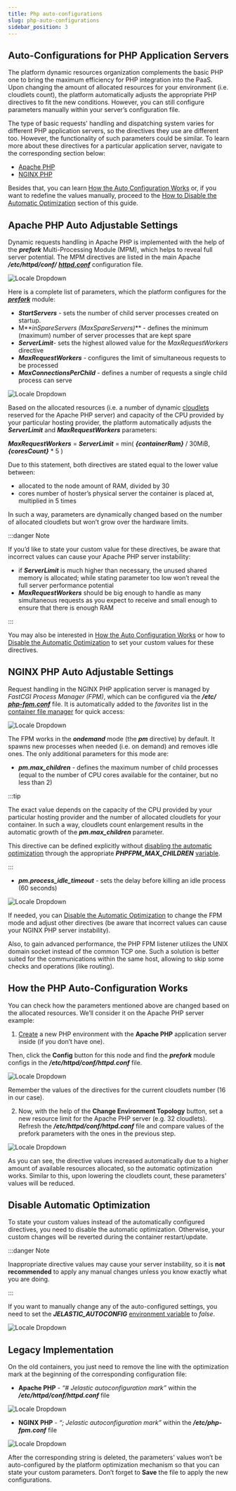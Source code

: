 ```yaml
---
title: Php auto-configurations
slug: php-auto-configurations
sidebar_position: 3
---
```


## Auto-Configurations for PHP Application Servers

The platform dynamic resources organization complements the basic PHP one to bring the maximum efficiency for PHP integration into the PaaS. Upon changing the amount of allocated resources for your environment (i.e. cloudlets count), the platform automatically adjusts the appropriate PHP directives to fit the new conditions. However, you can still configure parameters manually within your server’s configuration file.

The type of basic requests' handling and dispatching system varies for different PHP application servers, so the directives they use are different too. However, the functionality of such parameters could be similar. To learn more about these directives for a particular application server, navigate to the corresponding section below:

- [Apache PHP](/docs/ApplicationSetting/Smart%20Auto-Configuration/PHP%20Auto-Configurations#apache-php-auto-adjustable-settings)
- [NGINX PHP](/docs/ApplicationSetting/Smart%20Auto-Configuration/PHP%20Auto-Configurations#nginx-php-auto-adjustable-settings)

Besides that, you can learn [How the Auto Configuration Works](/docs/ApplicationSetting/Smart%20Auto-Configuration/PHP%20Auto-Configurations#how-the-php-auto-configuration-works) or, if you want to redefine the values manually, proceed to the [How to Disable the Automatic Optimization](/docs/ApplicationSetting/Smart%20Auto-Configuration/PHP%20Auto-Configurations#disable-automatic-optimization) section of this guide.

## Apache PHP Auto Adjustable Settings

Dynamic requests handling in Apache PHP is implemented with the help of the **_prefork_** Multi-Processing Module (MPM), which helps to reveal full server potential. The MPM directives are listed in the main Apache **_/etc/httpd/conf/_** [**_httpd.conf_**](/docs/PHP/PHP%20App%20Server%20Configuration) configuration file.

<div style={{
    display:'flex',
    justifyContent: 'center',
    margin: '0 0 1rem 0'
}}>

![Locale Dropdown](./img/PHPAuto-Configurations/01-apache-php-httpd-conf-file.png)

</div>

Here is a complete list of parameters, which the platform configures for the [**_prefork_**](https://httpd.apache.org/docs/2.4/mod/prefork.html) module:

- **_StartServers_** - sets the number of child server processes created on startup.
- M**_inSpareServers (MaxSpareServers)_** - defines the minimum (maximum) number of server processes that are kept spare
- **_ServerLimit_**- sets the highest allowed value for the _MaxRequestWorkers_ directive
- **_MaxRequestWorkers_** - configures the limit of simultaneous requests to be processed
- **_MaxConnectionsPerChild_** - defines a number of requests a single child process can serve

<div style={{
    display:'flex',
    justifyContent: 'center',
    margin: '0 0 1rem 0'
}}>

![Locale Dropdown](./img/PHPAuto-Configurations/02-apache-php-prefork-module-configs.png)

</div>

Based on the allocated resources (i.e. a number of dynamic [cloudlets](/docs/PlatformOverview/Cloudlet) reserved for the Apache PHP server) and capacity of the CPU provided by your particular hosting provider, the platform automatically adjusts the **_ServerLimit_** and **_MaxRequestWorkers_** parameters:

**_MaxRequestWorkers_** = **_ServerLimit_** = min( **_{containerRam}_** / 30MiB, **_{coresCount}_** \* 5 )

Due to this statement, both directives are stated equal to the lower value between:

- allocated to the node amount of RAM, divided by 30
- cores number of hoster’s physical server the container is placed at, multiplied in 5 times

In such a way, parameters are dynamically changed based on the number of allocated cloudlets but won’t grow over the hardware limits.

:::danger Note

If you’d like to state your custom value for these directives, be aware that incorrect values can cause your Apache PHP server instability:

- if **_ServerLimit_** is much higher than necessary, the unused shared memory is allocated; while stating parameter too low won’t reveal the full server performance potential
- **_MaxRequestWorkers_** should be big enough to handle as many simultaneous requests as you expect to receive and small enough to ensure that there is enough RAM

:::

You may also be interested in [How the Auto Configuration Works](/docs/ApplicationSetting/Smart%20Auto-Configuration/PHP%20Auto-Configurations#how-the-php-auto-configuration-works) or how to [Disable the Automatic Optimization](/docs/ApplicationSetting/Smart%20Auto-Configuration/PHP%20Auto-Configurations#disable-automatic-optimization) to set your custom values for these directives.

## NGINX PHP Auto Adjustable Settings

Request handling in the NGINX PHP application server is managed by _FastCGI Process Manager (FPM)_, which can be configured via the **_/etc/_** [**_php-fpm.conf_**](https://www.php.net/manual/en/install.fpm.configuration.php) file. It is automatically added to the _favorites_ list in the [container file manager](/docs/application-setting/configuration-file-manager) for quick access:

<div style={{
    display:'flex',
    justifyContent: 'center',
    margin: '0 0 1rem 0'
}}>

![Locale Dropdown](./img/PHPAuto-Configurations/03-nginx-php-php-fpm-conf-file.png)

</div>

The FPM works in the **_ondemand_** mode (the **_pm_** directive) by default. It spawns new processes when needed (i.e. on demand) and removes idle ones. The only additional parameters for this mode are:

- **_pm.max_children_** - defines the maximum number of child processes (equal to the number of CPU cores available for the container, but no less than 2)

:::tip

The exact value depends on the capacity of the CPU provided by your particular hosting provider and the number of allocated cloudlets for your container. In such a way, cloudlets count enlargement results in the automatic growth of the **_pm.max_children_** parameter.

This directive can be defined explicitly without [disabling the automatic optimization](/docs/ApplicationSetting/Smart%20Auto-Configuration/PHP%20Auto-Configurations#disable-automatic-optimization) through the appropriate **_PHPFPM_MAX_CHILDREN_** [variable](/docs/EnvironmentManagement/EnvironmentVariables/Environment%20Variables).

:::

- **_pm.process_idle_timeout_** - sets the delay before killing an idle process (60 seconds)

<div style={{
    display:'flex',
    justifyContent: 'center',
    margin: '0 0 1rem 0'
}}>

![Locale Dropdown](./img/PHPAuto-Configurations/04-nginx-php-fastcgi-process-manager-configs.png)

</div>

If needed, you can [Disable the Automatic Optimization](/docs/ApplicationSetting/Smart%20Auto-Configuration/PHP%20Auto-Configurations) to change the FPM mode and adjust other directives (be aware that incorrect values can cause your NGINX PHP server instability).

Also, to gain advanced performance, the PHP FPM listener utilizes the UNIX domain socket instead of the common TCP one. Such a solution is better suited for the communications within the same host, allowing to skip some checks and operations (like routing).

## How the PHP Auto-Configuration Works

You can check how the parameters mentioned above are changed based on the allocated resources. We’ll consider it on the Apache PHP server example:

1. [Create](/docs/environment-management/setting-up-environment) a new PHP environment with the **Apache PHP** application server inside (if you don’t have one).

Then, click the **Config** button for this node and find the **_prefork_** module configs in the **_/etc/httpd/conf/httpd.conf_** file.

<div style={{
    display:'flex',
    justifyContent: 'center',
    margin: '0 0 1rem 0'
}}>

![Locale Dropdown](./img/PHPAuto-Configurations/05-apache-php-auto-configuration-16-cloudlets.png)

</div>

Remember the values of the directives for the current cloudlets number (16 in our case).

2. Now, with the help of the **Change Environment Topology** button, set a new resource limit for the Apache PHP server (e.g. 32 cloudlets). Refresh the **_/etc/httpd/conf/httpd.conf_** file and compare values of the prefork parameters with the ones in the previous step.

<div style={{
    display:'flex',
    justifyContent: 'center',
    margin: '0 0 1rem 0'
}}>

![Locale Dropdown](./img/PHPAuto-Configurations/06-apache-php-auto-configuration-32-cloudlets.png)

</div>

As you can see, the directive values increased automatically due to a higher amount of available resources allocated, so the automatic optimization works. Similar to this, upon lowering the cloudlets count, these parameters' values will be reduced.

## Disable Automatic Optimization

To state your custom values instead of the automatically configured directives, you need to disable the automatic optimization. Otherwise, your custom changes will be reverted during the container restart/update.

:::danger Note

Inappropriate directive values may cause your server instability, so it is **not recommended** to apply any manual changes unless you know exactly what you are doing.

:::

If you want to manually change any of the auto-configured settings, you need to set the **_JELASTIC_AUTOCONFIG_** [environment variable](/docs/Container/Container%20Configuration/Variables) to _false_.

<div style={{
    display:'flex',
    justifyContent: 'center',
    margin: '0 0 1rem 0'
}}>

![Locale Dropdown](./img/PHPAuto-Configurations/07-paas-autoconfig-variable.png)

</div>

## Legacy Implementation

On the old containers, you just need to remove the line with the optimization mark at the beginning of the corresponding configuration file:

- **Apache PHP** - _“# Jelastic autoconfiguration mark”_ within the **_/etc/httpd/conf/httpd.conf_** file

<div style={{
    display:'flex',
    justifyContent: 'center',
    margin: '0 0 1rem 0'
}}>

![Locale Dropdown](./img/PHPAuto-Configurations/08-apache-php-autoconfiguration-mark.png)

</div>

- **NGINX PHP** - _“; Jelastic autoconfiguration mark”_ within the **_/etc/php-fpm.conf_** file

<div style={{
    display:'flex',
    justifyContent: 'center',
    margin: '0 0 1rem 0'
}}>

![Locale Dropdown](./img/PHPAuto-Configurations/09-nginx-php-autoconfiguration-mark.png)

</div>

After the corresponding string is deleted, the parameters' values won’t be auto-configured by the platform optimization mechanism so that you can state your custom parameters. Don’t forget to **Save** the file to apply the new configurations.
